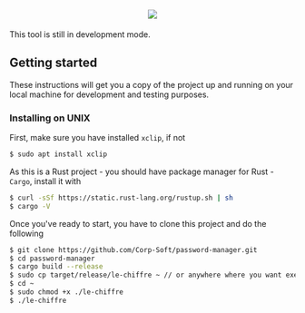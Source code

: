 <h1 align="center">
    <img src="https://dewey.tailorbrands.com/production/brand_version_mockup_image/673/441186673_a4693e27-0973-4ad6-a875-7e165c0d8eee.png?cb=1512853920">
</h1>
<p>This tool is still in development mode.</p>
<h2>Getting started</h2>
<p>These instructions will get you a copy of the project up and running on your local machine for development and testing purposes.</p>
<h3>Installing on UNIX</h3>
<p>First, make sure you have installed <code>xclip</code>, if not </p>

```bash
$ sudo apt install xclip
```

<p>As this is a Rust project - you should have package manager for Rust - <code>Cargo</code>, install it with</p>

```bash
$ curl -sSf https://static.rust-lang.org/rustup.sh | sh
$ cargo -V
```

<p>Once you've ready to start, you have to clone this project and do the following</p>

```bash
$ git clone https://github.com/Corp-Soft/password-manager.git
$ cd password-manager
$ cargo build --release
$ sudo cp target/release/le-chiffre ~ // or anywhere where you want execute script from
$ cd ~
$ sudo chmod +x ./le-chiffre
$ ./le-chiffre
```
